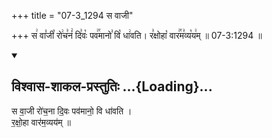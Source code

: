 +++
title = "07-3_1294 स वाजी"

+++
स꣢ वा꣣जी꣡ रो꣢च꣣नं꣢ दि꣣वः꣡ पव꣢꣯मानो꣣ वि꣡ धा꣢वति। र꣣क्षोहा꣡ वार꣢꣯म꣣व्य꣡य꣢म् ॥ 07-3:1294 ॥

<div class="js_include" newlevelforh1="2" title="विश्वास-शाकल-प्रस्तुतिः" unfilled url="/vedAH_Rk/shAkalam/saMhitA/vishvAsa-prastutiH/09/037/03_sa_vAjI.md">
<details open><summary><h2>विश्वास-शाकल-प्रस्तुतिः ...{Loading}...</h2></summary>


स वा॒जी रो॑च॒ना दि॒वः पव॑मानो॒ वि धा॑वति ।  
र॒क्षो॒हा वार॑म॒व्यय॑म् ॥

</details>
</div>